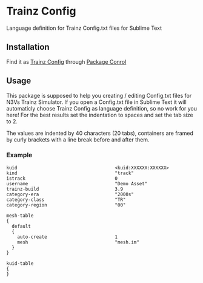 # Trainz Config

Language definition for Trainz Config.txt files for Sublime Text

## Installation

Find it as [Trainz Config]() through [Package Conrol](https://packagecontrol.io/)

## Usage

This package is supposed to help you creating / editing Config.txt files for N3Vs Trainz Simulator.
If you open a Config.txt file in Sublime Text it will automaticly choose Trainz Config as language definition, so no work for you here!
For the best results set the indentation to spaces and set the tab size to 2.

The values are indented by 40 characters (20 tabs), containers are framed by curly brackets with a line break before and after them.

### Example

```text
kuid                                    <kuid:XXXXXX:XXXXXX>
kind                                    "track"
istrack                                 0
username                                "Demo Asset"
trainz-build                            3.9
category-era                            "2000s"
category-class                          "TR"
category-region                         "00"

mesh-table
{
  default
  {
    auto-create                         1
    mesh                                "mesh.im"
  }
}

kuid-table
{
}
```